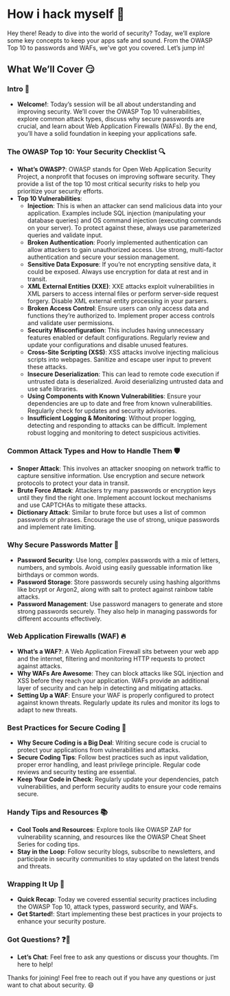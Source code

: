 # How i hack myself 🚀

Hey there! Ready to dive into the world of security? Today, we’ll explore some key concepts to keep your apps safe and sound. From the OWASP Top 10 to passwords and WAFs, we've got you covered. Let’s jump in!

## What We’ll Cover 😏

### Intro 👋
- **Welcome!**: Today’s session will be all about understanding and improving security. We’ll cover the OWASP Top 10 vulnerabilities, explore common attack types, discuss why secure passwords are crucial, and learn about Web Application Firewalls (WAFs). By the end, you’ll have a solid foundation in keeping your applications safe.

### The OWASP Top 10: Your Security Checklist 🔍
- **What’s OWASP?**: OWASP stands for Open Web Application Security Project, a nonprofit that focuses on improving software security. They provide a list of the top 10 most critical security risks to help you prioritize your security efforts.
- **Top 10 Vulnerabilities**:
  - **Injection**: This is when an attacker can send malicious data into your application. Examples include SQL injection (manipulating your database queries) and OS command injection (executing commands on your server). To protect against these, always use parameterized queries and validate input.
  - **Broken Authentication**: Poorly implemented authentication can allow attackers to gain unauthorized access. Use strong, multi-factor authentication and secure your session management.
  - **Sensitive Data Exposure**: If you’re not encrypting sensitive data, it could be exposed. Always use encryption for data at rest and in transit.
  - **XML External Entities (XXE)**: XXE attacks exploit vulnerabilities in XML parsers to access internal files or perform server-side request forgery. Disable XML external entity processing in your parsers.
  - **Broken Access Control**: Ensure users can only access data and functions they’re authorized to. Implement proper access controls and validate user permissions.
  - **Security Misconfiguration**: This includes having unnecessary features enabled or default configurations. Regularly review and update your configurations and disable unused features.
  - **Cross-Site Scripting (XSS)**: XSS attacks involve injecting malicious scripts into webpages. Sanitize and escape user input to prevent these attacks.
  - **Insecure Deserialization**: This can lead to remote code execution if untrusted data is deserialized. Avoid deserializing untrusted data and use safe libraries.
  - **Using Components with Known Vulnerabilities**: Ensure your dependencies are up to date and free from known vulnerabilities. Regularly check for updates and security advisories.
  - **Insufficient Logging & Monitoring**: Without proper logging, detecting and responding to attacks can be difficult. Implement robust logging and monitoring to detect suspicious activities.

### Common Attack Types and How to Handle Them 🛡️
- **Snoper Attack**: This involves an attacker snooping on network traffic to capture sensitive information. Use encryption and secure network protocols to protect your data in transit.
- **Brute Force Attack**: Attackers try many passwords or encryption keys until they find the right one. Implement account lockout mechanisms and use CAPTCHAs to mitigate these attacks.
- **Dictionary Attack**: Similar to brute force but uses a list of common passwords or phrases. Encourage the use of strong, unique passwords and implement rate limiting.

### Why Secure Passwords Matter 🔑
- **Password Security**: Use long, complex passwords with a mix of letters, numbers, and symbols. Avoid using easily guessable information like birthdays or common words.
- **Password Storage**: Store passwords securely using hashing algorithms like bcrypt or Argon2, along with salt to protect against rainbow table attacks.
- **Password Management**: Use password managers to generate and store strong passwords securely. They also help in managing passwords for different accounts effectively.

### Web Application Firewalls (WAF) 🔥
- **What’s a WAF?**: A Web Application Firewall sits between your web app and the internet, filtering and monitoring HTTP requests to protect against attacks.
- **Why WAFs Are Awesome**: They can block attacks like SQL injection and XSS before they reach your application. WAFs provide an additional layer of security and can help in detecting and mitigating attacks.
- **Setting Up a WAF**: Ensure your WAF is properly configured to protect against known threats. Regularly update its rules and monitor its logs to adapt to new threats.

### Best Practices for Secure Coding 🔐
- **Why Secure Coding is a Big Deal**: Writing secure code is crucial to protect your applications from vulnerabilities and attacks.
- **Secure Coding Tips**: Follow best practices such as input validation, proper error handling, and least privilege principle. Regular code reviews and security testing are essential.
- **Keep Your Code in Check**: Regularly update your dependencies, patch vulnerabilities, and perform security audits to ensure your code remains secure.

### Handy Tips and Resources 📚
- **Cool Tools and Resources**: Explore tools like OWASP ZAP for vulnerability scanning, and resources like the OWASP Cheat Sheet Series for coding tips.
- **Stay in the Loop**: Follow security blogs, subscribe to newsletters, and participate in security communities to stay updated on the latest trends and threats.

### Wrapping It Up 🎯
- **Quick Recap**: Today we covered essential security practices including the OWASP Top 10, attack types, password security, and WAFs.
- **Get Started!**: Start implementing these best practices in your projects to enhance your security posture.

### Got Questions? ❓💬
- **Let’s Chat**: Feel free to ask any questions or discuss your thoughts. I’m here to help!

Thanks for joining! Feel free to reach out if you have any questions or just want to chat about security. 😄

